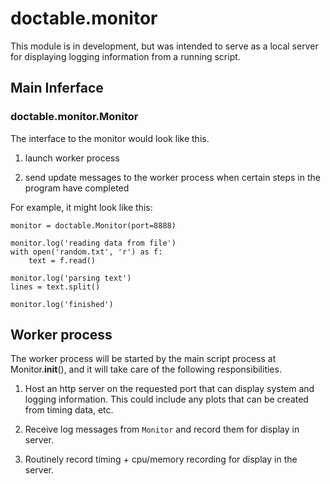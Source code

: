 
# doctable.monitor

This module is in development, but was intended to serve as a local server for displaying logging information from a running script.


## Main Inferface

### doctable.monitor.Monitor

The interface to the monitor would look like this.

1. launch worker process

2. send update messages to the worker process when certain steps in the program have completed

For example, it might look like this:

```
monitor = doctable.Monitor(port=8888)

monitor.log('reading data from file')
with open('random.txt', 'r') as f:
    text = f.read()

monitor.log('parsing text')
lines = text.split()

monitor.log('finished')
```

## Worker process

The worker process will be started by the main script process at Monitor.__init__(), and it will take care of the following responsibilities.

1. Host an http server on the requested port that can display system and logging information. This could include any plots that can be created from timing data, etc.

2. Receive log messages from `Monitor` and record them for display in server.

3. Routinely record timing + cpu/memory recording for display in the server.


